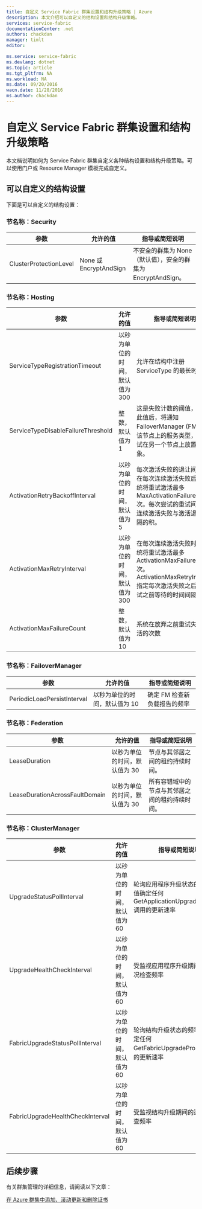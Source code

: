 ```yaml
---
title: 自定义 Service Fabric 群集设置和结构升级策略 | Azure
description: 本文介绍可以自定义的结构设置和结构升级策略。
services: service-fabric
documentationCenter: .net
authors: chackdan
manager: timlt
editor: 

ms.service: service-fabric
ms.devlang: dotnet
ms.topic: article
ms.tgt_pltfrm: NA
ms.workload: NA
ms.date: 09/20/2016
wacn.date: 11/28/2016
ms.author: chackdan
---
```


# 自定义 Service Fabric 群集设置和结构升级策略

本文档说明如何为 Service Fabric 群集自定义各种结构设置和结构升级策略。可以使用门户或 Resource Manager 模板完成自定义。

## 可以自定义的结构设置

下面是可以自定义的结构设置：

### 节名称：Security

|**参数**|**允许的值**|**指导或简短说明**|
|-----------------------|--------------------------|--------------------------|
|ClusterProtectionLevel|None 或 EncryptAndSign| 不安全的群集为 None（默认值），安全的群集为 EncryptAndSign。 |

### 节名称：Hosting

|**参数**|**允许的值**|**指导或简短说明**|
|-----------------------|--------------------------|--------------------------|
|ServiceTypeRegistrationTimeout|以秒为单位的时间，默认值为 300| 允许在结构中注册 ServiceType 的最长时间|
|ServiceTypeDisableFailureThreshold|整数，默认值为 1| 这是失败计数的阈值，超过此值后，将通知 FailoverManager (FM) 禁用该节点上的服务类型，并尝试在另一个节点上放置对象。|
|ActivationRetryBackoffInterval|以秒为单位的时间，默认值为 5|每次激活失败的退让间隔；在每次连续激活失败后，系统将重试激活最多 MaxActivationFailureCount 次。每次尝试的重试间隔是连续激活失败与激活退让间隔的积。|
|ActivationMaxRetryInterval|以秒为单位的时间，默认值为 300| 在每次连续激活失败时，系统将重试激活最多 ActivationMaxFailureCount 次。ActivationMaxRetryInterval 指定每次激活失败之后、重试之前等待的时间间隔 |
|ActivationMaxFailureCount|整数，默认值为 10| 系统在放弃之前重试失败激活的次数 |

### 节名称：FailoverManager

|**参数**|**允许的值**|**指导或简短说明**|
|-----------------------|--------------------------|--------------------------|
|PeriodicLoadPersistInterval|以秒为单位的时间，默认值为 10| 确定 FM 检查新负载报告的频率|

### 节名称：Federation

|**参数**|**允许的值**|**指导或简短说明**|
|-----------------------|--------------------------|--------------------------|
|LeaseDuration|以秒为单位的时间，默认值为 30|节点与其邻居之间的租约持续时间。|
|LeaseDurationAcrossFaultDomain|以秒为单位的时间，默认值为 30|所有容错域中的节点与其邻居之间的租约持续时间。|

### 节名称：ClusterManager

|**参数**|**允许的值**|**指导或简短说明**|
|-----------------------|--------------------------|--------------------------|
|UpgradeStatusPollInterval|以秒为单位的时间，默认值为 60|轮询应用程序升级状态的频率。此值确定任何 GetApplicationUpgradeProgress 调用的更新速率|
|UpgradeHealthCheckInterval|以秒为单位的时间，默认值为 60|受监视应用程序升级期间的运行状况检查频率|
|FabricUpgradeStatusPollInterval|以秒为单位的时间，默认值为 60|轮询结构升级状态的频率。此值确定任何 GetFabricUpgradeProgress 调用的更新速率 |
|FabricUpgradeHealthCheckInterval|以秒为单位的时间，默认值为 60|受监视结构升级期间的运行状况检查频率|

## 后续步骤

有关群集管理的详细信息，请阅读以下文章：

[在 Azure 群集中添加、滚动更新和删除证书](./service-fabric-cluster-security-update-certs-azure.md)

<!---HONumber=Mooncake_1121_2016-->